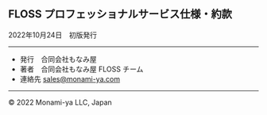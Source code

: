 <section id="colophon" role="doc-colophon">

## FLOSS プロフェッショナルサービス仕様・約款

2022年10月24日　初版発行

---

- 発行　合同会社もなみ屋
- 著者　合同会社もなみ屋 FLOSS チーム
- 連絡先 sales@monami-ya.com

---

© 2022 Monami-ya LLC, Japan

</section>